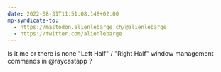 ```yaml
---
date: 2022-08-31T11:51:08.148+02:00
mp-syndicate-to:
  - https://mastodon.alienlebarge.ch/@alienlebarge
  - https://twitter.com/alienlebarge
---
```

Is it me or there is none "Left Half" / "Right Half" window management commands in @raycastapp ?
